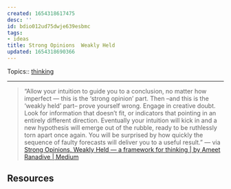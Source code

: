 ```yaml
---
created: 1654318617475
desc: ''
id: bdio012ud75dwje639esbmc
tags:
- ideas
title: Strong Opinions  Weakly Held
updated: 1654318690366
---
```

   
Topics::  [thinking](../topics/thinking.md)   
   
   
---   
   
> “Allow your intuition to guide you to a conclusion, no matter how imperfect — this is the ‘strong opinion’ part. Then –and this is the ‘weakly held’ part– prove yourself wrong. Engage in creative doubt. Look for information that doesn’t fit, or indicators that pointing in an entirely different direction. Eventually your intuition will kick in and a new hypothesis will emerge out of the rubble, ready to be ruthlessly torn apart once again. You will be surprised by how quickly the sequence of faulty forecasts will deliver you to a useful result.” — via [Strong Opinions, Weakly Held — a framework for thinking | by Ameet Ranadive | Medium](https://medium.com/@ameet/strong-opinions-weakly-held-a-framework-for-thinking-6530d417e364)   
   
## Resources